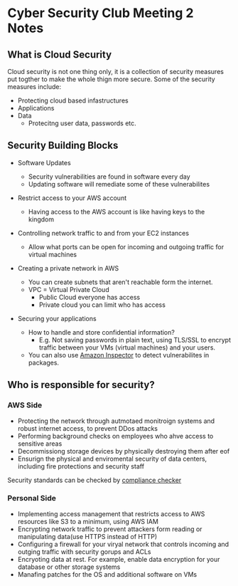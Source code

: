 # Cyber Security Club Meeting 2 Notes

## What is Cloud Security

Cloud security is not one thing only, it is a collection of security measures put togther to make the whole thign more secure. Some of the security measures include:
-   Protecting cloud based infastructures
-   Applications
- Data
    - Protecitng user data, passwords etc. 


## Security Building Blocks

-   Software Updates
    - Security vulnerabilities are found in software every day
    - Updating software will remediate some of these vulnerabilites
-   Restrict access to your AWS account
    - Having access to the AWS account is like having keys to the kingdom

- Controlling network traffic to and from your EC2 instances
    -  Allow what ports can be open for incoming and outgoing traffic for virtual machines



- Creating a private network in AWS
    -  You can create subnets that aren't reachable form the internet.
    - VPC = Virtual Private Cloud
        - Public Cloud everyone has access
        - Private cloud you can limit who has access

- Securing your applications

    - How to handle and store confidential information?
        - E.g. Not saving passwords in plain text, using TLS/SSL to encrypt traffic between your VMs (virtual machines) and your users. 
    - You can also use [Amazon Inspector](https://aws.amazon.com/inspector/) to detect vulnerabilites in packages. 

## Who is responsible for security?

### AWS Side
- Protecting the network through autmotaed monitroign systems and robust internet access, to prevent DDos attacks
- Performing background checks on employees who ahve access to sensitive areas
- Decommissiong storage devices by physically destroying them after eof
- Ensurign the physical and enviromental security of data centers, including fire protections and security staff

Security standards can be checked by [compliance checker](https://aws.amazon.com/compliance/)

### Personal Side

- Implementing access management that restricts access to AWS resources like S3 to a minimum, using AWS IAM
- Encrypting network traffic to prevent attackers form reading or manipulating data(use HTTPS instead of HTTP)
- Configuring a firewall for your viryal network that controls incoming and outging traffic with security gorups and ACLs
- Encryoting data at rest. For example, enable data encryption for your database or other storage systems
- Manafing patches for the OS and additional software on VMs



